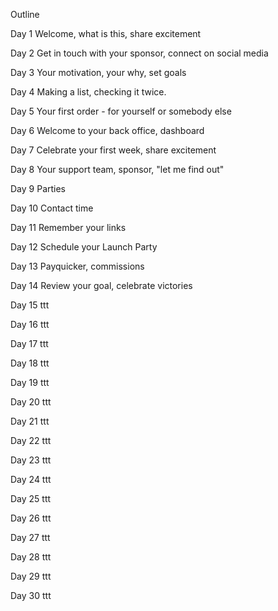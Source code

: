 Outline

Day 1
Welcome, what is this, share excitement

Day 2
Get in touch with your sponsor, connect on social media

Day 3
Your motivation, your why, set goals

Day 4
Making a list, checking it twice.

Day 5
Your first order - for yourself or somebody else

Day 6
Welcome to your back office, dashboard

Day 7
Celebrate your first week, share excitement

Day 8
Your support team, sponsor, "let me find out"

Day 9
Parties

Day 10
Contact time

Day 11
Remember your links

Day 12
Schedule your Launch Party

Day 13
Payquicker, commissions

Day 14
Review your goal, celebrate victories

Day 15
ttt

Day 16
ttt

Day 17
ttt

Day 18
ttt

Day 19
ttt

Day 20
ttt

Day 21
ttt

Day 22
ttt

Day 23
ttt

Day 24
ttt

Day 25
ttt

Day 26
ttt

Day 27
ttt

Day 28
ttt

Day 29
ttt

Day 30
ttt
